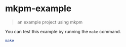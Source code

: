 # mkpm-example

> an example project using mkpm

You can test this example by running the `make` command.

```sh
make
```
